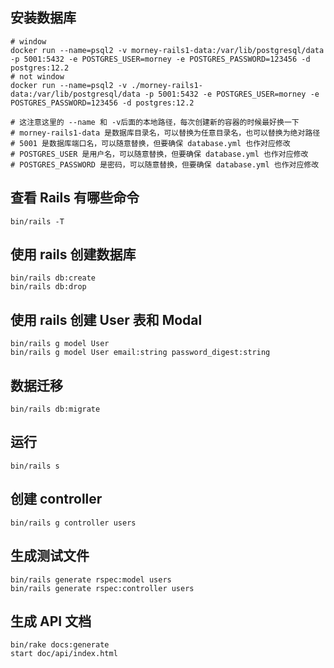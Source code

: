 ## 安装数据库
```
# window
docker run --name=psql2 -v morney-rails1-data:/var/lib/postgresql/data -p 5001:5432 -e POSTGRES_USER=morney -e POSTGRES_PASSWORD=123456 -d postgres:12.2
# not window
docker run --name=psql2 -v ./morney-rails1-data:/var/lib/postgresql/data -p 5001:5432 -e POSTGRES_USER=morney -e POSTGRES_PASSWORD=123456 -d postgres:12.2

# 这注意这里的 --name 和 -v后面的本地路径，每次创建新的容器的时候最好换一下
# morney-rails1-data 是数据库目录名，可以替换为任意目录名，也可以替换为绝对路径
# 5001 是数据库端口名，可以随意替换，但要确保 database.yml 也作对应修改
# POSTGRES_USER 是用户名，可以随意替换，但要确保 database.yml 也作对应修改
# POSTGRES_PASSWORD 是密码，可以随意替换，但要确保 database.yml 也作对应修改
```
## 查看 Rails 有哪些命令
```
bin/rails -T
```
## 使用 rails 创建数据库
```
bin/rails db:create
bin/rails db:drop
```
## 使用 rails 创建 User 表和 Modal
```
bin/rails g model User
bin/rails g model User email:string password_digest:string
```
## 数据迁移
```
bin/rails db:migrate
```

## 运行
```
bin/rails s
```

## 创建 controller
```
bin/rails g controller users
```
## 生成测试文件
```
bin/rails generate rspec:model users
bin/rails generate rspec:controller users
```
## 生成 API 文档
```
bin/rake docs:generate
start doc/api/index.html
```
